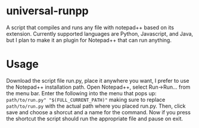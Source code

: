 # universal-runpp
A script that compiles and runs any file with notepad++ based on its extension. Currently supported languages are Python, Javascript, and Java, but I plan to make it an plugin for Notepad++ that can run anything.

# Usage
Download the script file run.py, place it anywhere you want, I prefer to use the Notepad++ installation path. Open Notepad++, select Run->Run... from the menu bar. Enter the following into the menu that pops up: `path/to/run.py" "$(FULL_CURRENT_PATH)"` making sure to replace `path/to/run.py` with the actual path where you placed run.py. Then, click save and choose a shorcut and a name for the command. Now if you press the shortcut the script should run the appropriate file and pause on exit.

